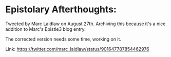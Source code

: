 # Epistolary Afterthoughts:

Tweeted by Marc Laidlaw on August 27th. Archiving this because it's a nice addition to Marc's Epistle3 blog entry.

The corrected version needs some time, working on it.


Link: https://twitter.com/marc_laidlaw/status/901647787854462976